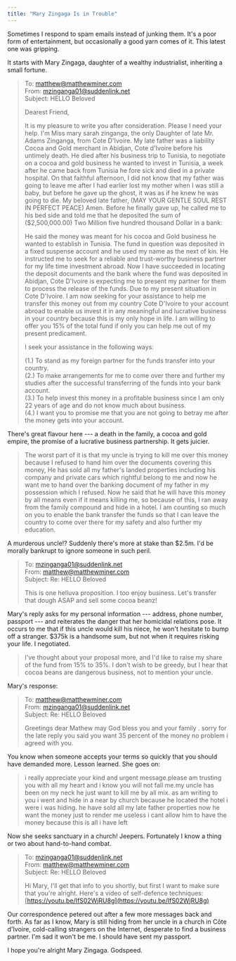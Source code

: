 ```yaml
---
title: "Mary Zingaga Is in Trouble"
---
```


Sometimes I respond to spam emails instead of junking them. It's a poor form of entertainment, but occasionally a good yarn comes of it. This latest
one was gripping.

It starts with Mary Zingaga, daughter of a wealthy industrialist, inheriting a small fortune.

> To: matthew@matthewminer.com<br>
> From: mzinganga01@suddenlink.net<br>
> Subject: HELLO Beloved
>
> Dearest Friend,
>
> It is my pleasure to write you after consideration. Please I need your help. I'm Miss mary sarah zinganga, the only Daughter of late Mr. Adams Zinganga, from Cote D'Ivoire. My late father was a liability Cocoa and Gold merchant in Abidjan, Cote d'Ivoire before his untimely death. He died after his business trip to Tunisia, to negotiate on a cocoa and gold business he wanted to invest in Tunisia, a week after he came back from Tunisia he fore sick and died in a private hospital. On that faithful afternoon, I did not know that my father was going to leave me after I had earlier lost my mother when I was still a baby, but before he gave up the ghost, it was as if he knew he was going to die. My beloved late father, (MAY YOUR GENTLE SOUL REST IN PERFECT PEACE) Amen. Before he finally gave up, he called me to his bed side and told me that he deposited the sum of ($2,500,000.00) Two Million five hundred thousand Dollar in a bank:
>
> He said the money was meant for his cocoa and Gold business he wanted to establish in Tunisia. The fund in question was deposited in a fixed suspense account and he used my name as the next of kin. He instructed me to seek for a reliable and trust-worthy business partner for my life time investment abroad. Now I have succeeded in locating the deposit documents and the bank where the fund was deposited in Abidjan, Cote D'Ivoire is expecting me to present my partner for them to process the release of the funds. Due to my present situation in Cote D'Ivoire. I am now seeking for your assistance to help me transfer this money out from my country Cote D'Ivoire to your account abroad to enable us invest it in any meaningful and lucrative business in your country because this is my only hope in life. I am willing to offer you 15% of the total fund if only you can help me out of my present predicament.
>
> I seek your assistance in the following ways:
>
> (1.) To stand as my foreign partner for the funds transfer into your country.<br>
> (2.) To make arrangements for me to come over there and further my studies after the successful transferring of the funds into your bank account.<br>
> (3.) To help invest this money in a profitable business since I am only 22 years of age and do not know much about business.<br>
> (4.) I want you to promise me that you are not going to betray me after the money gets into your account.

There's great flavour here --- a death in the family, a cocoa and gold empire, the promise of a lucrative business partnership. It gets juicier.

> The worst part of it is that my uncle is trying to kill me over this money because I refused to hand him over the documents covering this money, He has sold all my father's landed properties including his company and private cars which rightful belong to me and now he want me to hand over the banking document of my father in my possession which I refused. Now he said that he will have this money by all means even if it means killing me, so because of this, I ran away from the family compound and hide in a hotel. I am counting so much on you to enable the bank transfer the funds so that I can leave the country to come over there for my safety and also further my education.

A murderous uncle!? Suddenly there's more at stake than $2.5m. I'd be morally bankrupt to ignore someone in such peril.

> To: mzinganga01@suddenlink.net<br>
> From: matthew@matthewminer.com<br>
> Subject: Re: HELLO Beloved
>
> This is one helluva proposition. I too enjoy business. Let's transfer that dough ASAP and sell some cocoa beanz!

Mary's reply asks for my personal information --- address, phone number, passport --- and reiterates the danger that her homicidal relations pose. It occurs to me that if this uncle would kill his niece, he won't hesitate to bump off a stranger. $375k is a handsome sum, but not when it requires risking your life. I negotiated.

> I've thought about your proposal more, and I'd like to raise my share of the fund from 15% to 35%. I don't wish to be greedy, but I hear that cocoa beans are dangerous business, not to mention your uncle.

Mary's response:

> To: matthew@matthewminer.com<br>
> From: mzinganga01@suddenlink.net<br>
> Subject: Re: HELLO Beloved
>
> Greetings dear Mathew may God bless you and your family . sorry for the late reply you said you want 35 percent of the money no problem i agreed with you.

You know when someone accepts your terms so quickly that you should have demanded more. Lesson learned. She goes on:

> i really appreciate your kind and urgent message.please am trusting you with all my heart and i know you will not fall me.my uncle has been on my neck he just want to kill me by all mix. as am writing to you i went and hide in a near by church because he located the hotel i were i was hiding. he have sold all my late father properties now he want the money just to render me useless i cant allow him to have the money because this is all i have left

Now she seeks sanctuary in a church! Jeepers. Fortunately I know a thing or two about hand-to-hand combat.

> To: mzinganga01@suddenlink.net<br>
> From: matthew@matthewminer.com<br>
> Subject: Re: HELLO Beloved
>
> Hi Mary, I'll get that info to you shortly, but first I want to make sure that you're alright. Here's a video of self-defence techniques: [https://youtu.be/IfS02WjRU8g](https://youtu.be/IfS02WjRU8g)

Our correspondence petered out after a few more messages back and forth. As far as I know, Mary is still hiding from her uncle in a church in Côte d'Ivoire, cold-calling strangers on the Internet, desperate to find a business partner. I'm sad it won't be me. I should have sent my passport.

I hope you're alright Mary Zingaga. Godspeed.
